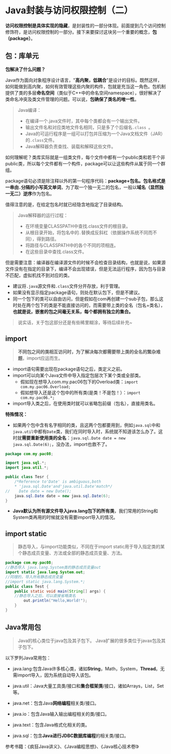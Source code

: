# Java封装与访问权限控制（二）

**访问权限控制是具体实现的隐藏**，是封装性的一部分体现。前面提到几个访问控制修饰符，是访问权限控制的一部分。接下来要探讨这块另一个重要的概念，**包（package）**。

## 包：库单元

**包解决了什么问题？**

Java作为面向对象程序设计语言，"**高内聚，低耦合**"是设计的目标。既然这样，如何能做到高内聚，如何有效管理这些内聚的构件，包就是充当这一角色。包机制提供了类的多层**命名空间**（类似于C++中的命名空间namespace），很好解决了类命名冲突及类文件管理的问题。可以说，**包确保了类名的唯一性**。

> Java编译：
> - 在编译一个.java文件时，其中每个类都会有一个输出文件。
>  - 输出文件名和对应类地文件名相同，只是多了个后缀名`.class `。
>  - Java的可运行程序是一组可以打包并压缩为一个Java文档文件（JAR）的`.class`文件。
>  - Java解释器负责查找、装载和解释这些文件。

如何理解呢？类库实际就是一组类文件，每个文件中都有一个public类和若干个非public类，所以每个文件都有一个构件，package可以让这些构件从属于同一个群组。

package语句必须是除注释以外的第一句程序代码：**package+包名。包名格式是一串由`.`分隔的小写英文单词**，为了取一个独一无二的包名，一般以**域名（显然独一无二）逆序**作为包名。

值得注意的是，在给定包名时就已经隐含地指定了目录结构。
> Java解释器的运行过程：
> - 在环境变量CLASSPATH中查找.class文件的根目录。
> - 从根目录开始，将包名中的`.`替换成反斜杠（依据操作系统不同而不同），得到路径。
> - 将路径与CLASSPATH中的各个不同的项相连。
> - 在这些目录中查找.class文件。

但是需要注意：编译器在编译源文件的时候不会检查目录结构，也就是说，如果源文件没有在指定的目录下，编译不会出现错误，但是无法运行程序，因为包与目录不匹配，虚拟机找不到对应的类。
- 建议将`.java`源文件和`.class`文件分开存放，利于管理。
- 如果没有显示指定package语句，则处在默认包下，但是不建议。
- 同一个包下的类可以自由访问，但是假如在com再创建一个sub子包，那么这时处在两个包下的类是不能直接访问的，而需要带上类的全名（包名+类名），**也就是说，嵌套的包之间毫无关系，每个都拥有独立的集合。**

> 说实话，关于包这部分还是有些稀里糊涂，等待后续补充~
## import
> **不同包之间的类相互访问时，为了解决每次都需要带上类的全名的繁杂难题**，import应运而生。

- import语句需要出现在package语句之后，类定义之前。
- import可以向某个Java文件中导入指定包层次下某个类或全部类。
    - 假如现在想导入com.my.pac06包下的Overload类：`import com.my.pac06.Overload;`
    - 假如想导入还是这个包中的所有类(是类！不是包！）：`import com.my.pac06.*;`
- import导入类之后，在使用类时就可以省略包前缀（包名），直接用类名。



**特殊情况：**
- 如果两个包中含有名字相同的类，且这两个包都要用到，例如`java.sql`中和`java.util`中都有`Date`类，我们在同时导入时，系统就不知道该怎么办了。这时就**需要重新使用类的全名**：`java.sql.Date date = new java.sql.Date(6);`，没办法，import也救不了。

```java
package com.my.pac08;

import java.sql.*;
import java.util.*;

public class Tesr {
    /*Reference to'Date' is ambiguous,both
    * 'java.sql.Date'and'java.util.Date'match*/
//    Date date = new Date();
    java.sql.Date date = new java.sql.Date(6);
}

```
- **Java默认为所有源文件导入java.lang包下的所有类**，我们常用的String和System类再用的时候就没有需要import导入的情况。



## import static
> 静态导入，与import功能类似，不同在于import static用于导入指定类的某个静态成员变量、方法或全部的静态成员变量、方法。
```java
package com.my.pac08;
//静态导入 java.lang.System类的静态成员变量out
import static java.lang.System.out;
//同理的，导入所有静态成员变量
//import static java.lang.System.*;
public class Test {
    public static void main(String[] args) {
    //静态导入之后，可以直接省略类名
        out.println("Hello,World!");
    }
}

```
## Java常用包

> Java的核心类位于java包及其子包下。
> Java扩展的很多类位于javax包及其子包下。

以下罗列Java常用包：
- java.lang:包含Java许多核心类，诸如**String**，Math，System，**Thread**。无需import导入，因为系统自动导入该包。


- java.util：Java大量工具类/接口和**集合框架类**/接口，诸如Arrays，List，Set等。

- java.net：包含Java**网络编程**相关类/接口。
- java.io：包含Java输入输出编程相关的类/接口。
- java.text：包含Java格式化相关的类。
- java.sql：包含**Java进行JDBC数据库编程**的相关类/接口。

参考书籍：《疯狂Java讲义》、《Java编程思想》、《Java核心技术卷I》



​                      